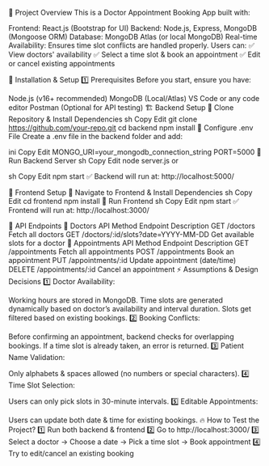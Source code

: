 📌 Project Overview
This is a Doctor Appointment Booking App built with:

Frontend: React.js (Bootstrap for UI)
Backend: Node.js, Express, MongoDB (Mongoose ORM)
Database: MongoDB Atlas (or local MongoDB)
Real-time Availability: Ensures time slot conflicts are handled properly.
Users can:
✅ View doctors' availability
✅ Select a time slot & book an appointment
✅ Edit or cancel existing appointments

🚀 Installation & Setup
1️⃣ Prerequisites
Before you start, ensure you have:

Node.js (v16+ recommended)
MongoDB (Local/Atlas)
VS Code or any code editor
Postman (Optional for API testing)
🏗 Backend Setup
🔹 Clone Repository & Install Dependencies
sh
Copy
Edit
git clone https://github.com/your-repo.git
cd backend
npm install
🔹 Configure .env File
Create a .env file in the backend folder and add:

ini
Copy
Edit
MONGO_URI=your_mongodb_connection_string
PORT=5000
🔹 Run Backend Server
sh
Copy
Edit
node server.js
or

sh
Copy
Edit
npm start
✅ Backend will run at: http://localhost:5000/

🎨 Frontend Setup
🔹 Navigate to Frontend & Install Dependencies
sh
Copy
Edit
cd frontend
npm install
🔹 Run Frontend
sh
Copy
Edit
npm start
✅ Frontend will run at: http://localhost:3000/

📌 API Endpoints
🔹 Doctors API
Method	Endpoint	Description
GET	/doctors	Fetch all doctors
GET	/doctors/:id/slots?date=YYYY-MM-DD	Get available slots for a doctor
🔹 Appointments API
Method	Endpoint	Description
GET	/appointments	Fetch all appointments
POST	/appointments	Book an appointment
PUT	/appointments/:id	Update appointment (date/time)
DELETE	/appointments/:id	Cancel an appointment
⚡ Assumptions & Design Decisions
1️⃣ Doctor Availability:

Working hours are stored in MongoDB.
Time slots are generated dynamically based on doctor’s availability and interval duration.
Slots get filtered based on existing bookings.
2️⃣ Booking Conflicts:

Before confirming an appointment, backend checks for overlapping bookings.
If a time slot is already taken, an error is returned.
3️⃣ Patient Name Validation:

Only alphabets & spaces allowed (no numbers or special characters).
4️⃣ Time Slot Selection:

Users can only pick slots in 30-minute intervals.
5️⃣ Editable Appointments:

Users can update both date & time for existing bookings.
🔥 How to Test the Project?
1️⃣ Run both backend & frontend
2️⃣ Go to http://localhost:3000/
3️⃣ Select a doctor → Choose a date → Pick a time slot → Book appointment
4️⃣ Try to edit/cancel an existing booking